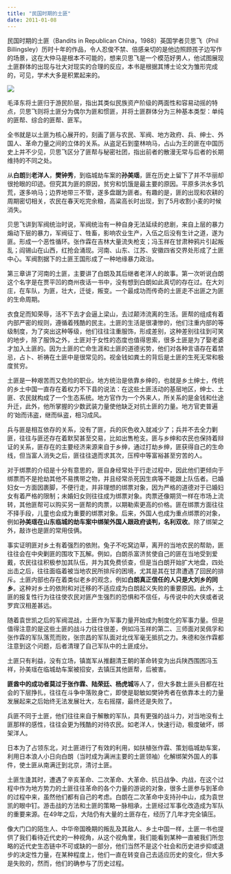 ```yaml
---
title: "民国时期的土匪"
date: 2011-01-08
---
```

<!--more-->

民国时期的土匪（Bandits in Republican China，1988）英国学者贝思飞（Phil Billingsley）历时十年的作品，令人忍俊不禁、倍感亲切的是他边照顾孩子边写作的场景，这在大仲马是根本不可能的，想来贝思飞是一个模范好男人，他试图展现土匪群体的出现与壮大对现实的合理的反应，本书是根据其博士论文为雏形完成的，可见，学术大多是积累起来的。

![](http://wenshi.dzwww.com/wenhuazhuanti/dzws/sdtf_1/zuixinbaodao/201301/W020130118360470713311.jpg)

毛泽东将土匪归于游民阶层，指出其类似民族资产阶级的两面性和容易动摇的特点，贝思飞则将土匪分为偶尔为匪和惯匪，并将土匪群体分为三种基本类型：单纯的匪帮、综合的匪帮、匪军。

全书就是以土匪为核心展开的，刻画了匪与农民、军阀、地方政府、兵、绅士、外国人、革命力量之间的立体的关系。从盗足石到童林响马，占山为王的匪在中国历史上并不少见，贝思飞区分了匪帮与秘密社团，指出前者的散漫无常与后者的长期维持的不同之处。

从**白朗**到**老洋人**，**樊钟秀**，到临城劫车案的**孙美瑶**，匪在历史上留下了并不华丽却很抢眼的印迹。但究其为匪的原因，贫穷和饥饿是最主要的原因。平原多洪水多饥荒，遂多响马；边界地带三不管，遂多盘踞为匪者。有趣的是，匪的出现和农耕的周期密切相关，农民在春天吃完余粮，高粱高长时出现，到了5月收割小麦的时候消失。

贝思飞讲到军阀统治时说，军阀统治有一种自身无法延续的悲剧，来自上层的暴力煽动下层的暴力，军阀征丁、牲畜，影响农业生产，入伍之后没有生计之道，遂为匪。形成一个恶性循环。张作霖在吉林大量流失枪支；冯玉祥在甘肃种鸦片引起叛乱；阎锡山在山西，红抢会涌现。河南、山东、江苏、安徽四省交界处形成了土匪中心。军阀割据下的土匪王国形成了一种地缘暴力政治。

第三章讲了河南的土匪，主要讲了白朗及其后继者老洋人的故事。第一次听说白朗这个名字是在贾平凹的商州夜话一书中，没有想到白朗如此真切的存在过。在大刘庄，在车队，为匪，壮大，迁徙，叛变。一个最成功而传奇的土匪走不出匪之为匪的生命周期。

衣食足而知荣辱，活不下去才会逼上梁山，去过颠沛流离的生活。匪帮的组成有着内部严密的规则，遵循着残酷的民主。土匪的生活是很凄惨的，他们注重内部的等级制度，为了突出这种等级，他们往往注重服饰，形成差别，这种差别往往到可笑的地步，除了服饰之外，土匪对于女性的态度也值得思索，很多土匪是为了娶老婆才加入土匪的。因为土匪的亡命生涯和土匪的道德劣势，他们对各种言语存在着禁忌，占卜、祈祷在土匪中是很常见的。视金钱如粪土的背后是土匪的生死无常和极度贫穷。

土匪是一种艰苦而又危险的职业。地方统治是依靠乡绅的，也就是乡土绅士，传统 的乡土中国一直存在着权力不下县的说法：在这些土匪活动的基层地区，绅士、土匪、农民就构成了一个生态系统。地方官作为一个外来人，所关系的是金钱和仕途升迁，此外，他所掌握的少数武装力量使他缺乏对抗土匪的力量。地方官吏普遍的‘始而讳盗，继而纵盗，相习成风。

兵与匪是相互依存的关系，没有了匪，兵的灰色收入就减少了；兵并不去全力剿匪，往往与匪还存在着默契甚至交易，比如出售枪支。匪与乡绅和农民也保持着辩证的关系，匪存在的主要经济来源来自于乡绅，通过打劫乡绅，匪获得自己的生命线，但当富人消失之后，匪往往退而求其次，压榨中等富裕甚至穷苦的人。

对于绑票的介绍是十分有意思的，匪自身经常处于行走过程中，因此他们更倾向于绑票而不是抢劫其他不易携带之物，并且经常杀死因生病等不能跟上队伍者。已婚妇女一方面因裹脚，不便行走，并非理想的绑票对象，因为严格的道德对于已婚妇女有着严格的限制；未婚妇女则往往成为绑票对象。肉票还像期货一样在市场上流转，其他匪帮可以购买另一匪帮的肉票，以期勒索更高的价格。匪在绑票方面往往不择手段，儿童也会成为重要的绑票对象。后来，外国人也成为重点绑票的对象，例如**孙美瑶在山东临城的劫车案中绑架外国人跟政府谈判，名利双收**。除了绑架之外，敲诈也是匪的常用伎俩。

事实证明匪对乡土有着强烈的依附。兔子不吃窝边草，离开的当地农民的帮助，匪往往会在中央剿匪的围攻下瓦解。例如，白朗杀富济贫使自己的匪在当地受到爱戴，农民往往积极参加其队伍，并为其免费侦查，但是当白朗开始扩大地盘，四处出击之后，往往面临着被当地农民所排斥的困境，尤其是其在甘肃遭遇了回民的排斥。土匪内部也存在着类似老乡的观念，例如**白朗真正信任的人只是大刘乡的同乡**。这种对乡土的依附和对迁移的不适应成为白朗起义失败的重要原因。此外，土匪的报复性行为往往使农民对匪产生强烈的恐惧和不信任，与传说中的大侠或者说罗宾汉相差甚远。

随着袁世凯之后的军阀混战，土匪作为军事力量开始成为制度化的军事力量。但是值得注意的是这些土匪的战斗力往往很差，例如冯玉祥的第二、三师面对吴佩孚和张作霖的军队落荒而败，张宗昌的军队面对北伐军毫无抵抗之力。朱德和张作霖都注意到这个问题，后者清理了自己军队中的土匪成分。

土匪只有利益，没有立场，镇嵩军从推翻清王朝的革命转变为出兵陕西围困冯玉祥，孙美瑶在临城劫车案被招安，去镇压其他匪帮，后被害。

**匪酋中的成功者莫过于张作霖、陆荣廷、杨虎城**等人了，但大多数土匪头目都在社会的下层挣扎，往往在斗争中落败身亡，即使是聪敏如樊钟秀者在依靠本土的力量发展起来之后始终无法发展壮大，左右摇摆，最终还是失败了。

兵匪不同于土匪，他们往往来自于解散的军队，具有更强的战斗力，对当地没有土匪那样的感性，往往会更为残酷的对待农民。如老洋人，快速行动，极度破坏，绑架洋人。

日本为了占领东北，对土匪进行了有效的利用，如扶植张作霖、策划临城劫车案，利用日本浪人小日向白朗（当时成为满洲主要的土匪领袖）化解绑架外国人的事件，使土匪从南满迁到北京，清讨土匪。

土匪生逢其时，遭遇了辛亥革命、二次革命、大革命、抗日战争、内战，在这个过程中作为地方势力的土匪往往革命的各个力量的游说的对象，很多土匪参与到革命的过程中来，虽然他们都有自己的考虑。白朗在二次革命中支持孙中山，成为袁世凯的眼中钉。游击战的方法和土匪的策略一脉相承，土匪经过军事化改造成为军队的重要来源。在49年之后，大陆仍有大量的土匪存在，经历了几年才完全镇压。

像大门口的陌生人、中华帝国晚期的叛乱及其敌人、乡土中国一样，土匪一书也提供了我们看待近代史的一种视角，从这个视角里，我们能看到某种一直被我们所忽略的近代史生态链中不可或缺的一部分，他们当然不是这个社会和历史进步抑或退步的决定性力量，在某种程度上，他们一直在转变自己去适应历史的变化，但大多是失败的，然而，他们的确参与了历史过程。
　　
